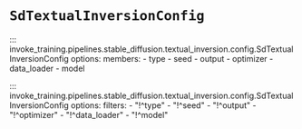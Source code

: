 # `SdTextualInversionConfig`

<!-- To control the member order, we first list out the members whose order we care about, then we list the rest. -->
::: invoke_training.pipelines.stable_diffusion.textual_inversion.config.SdTextualInversionConfig
    options:
      members:
      - type
      - seed
      - output
      - optimizer
      - data_loader
      - model

::: invoke_training.pipelines.stable_diffusion.textual_inversion.config.SdTextualInversionConfig
    options:
      filters:
      - "!^type"
      - "!^seed"
      - "!^output"
      - "!^optimizer"
      - "!^data_loader"
      - "!^model"
